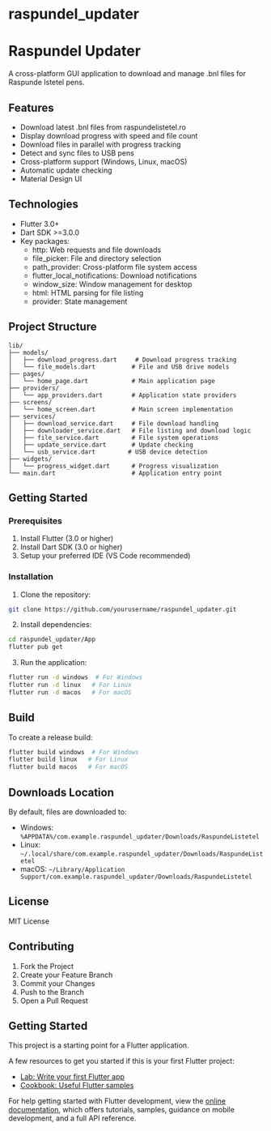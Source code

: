 # raspundel_updater

# Raspundel Updater

A cross-platform GUI application to download and manage .bnl files for Raspunde Istetel pens.

## Features

- Download latest .bnl files from raspundelistetel.ro
- Display download progress with speed and file count
- Download files in parallel with progress tracking
- Detect and sync files to USB pens
- Cross-platform support (Windows, Linux, macOS)
- Automatic update checking
- Material Design UI

## Technologies

- Flutter 3.0+
- Dart SDK >=3.0.0
- Key packages:
  - http: Web requests and file downloads
  - file_picker: File and directory selection
  - path_provider: Cross-platform file system access
  - flutter_local_notifications: Download notifications
  - window_size: Window management for desktop
  - html: HTML parsing for file listing
  - provider: State management

## Project Structure

```
lib/
├── models/
│   ├── download_progress.dart     # Download progress tracking
│   └── file_models.dart          # File and USB drive models
├── pages/
│   └── home_page.dart            # Main application page
├── providers/
│   └── app_providers.dart        # Application state providers
├── screens/
│   └── home_screen.dart          # Main screen implementation
├── services/
│   ├── download_service.dart     # File download handling
│   ├── downloader_service.dart   # File listing and download logic
│   ├── file_service.dart         # File system operations
│   ├── update_service.dart       # Update checking
│   └── usb_service.dart         # USB device detection
├── widgets/
│   └── progress_widget.dart      # Progress visualization
└── main.dart                     # Application entry point
```

## Getting Started

### Prerequisites

1. Install Flutter (3.0 or higher)
2. Install Dart SDK (3.0 or higher)
3. Setup your preferred IDE (VS Code recommended)

### Installation

1. Clone the repository:
```bash
git clone https://github.com/yourusername/raspundel_updater.git
```

2. Install dependencies:
```bash
cd raspundel_updater/App
flutter pub get
```

3. Run the application:
```bash
flutter run -d windows  # For Windows
flutter run -d linux   # For Linux
flutter run -d macos   # For macOS
```

## Build

To create a release build:

```bash
flutter build windows  # For Windows
flutter build linux   # For Linux
flutter build macos   # For macOS
```

## Downloads Location

By default, files are downloaded to:
- Windows: `%APPDATA%/com.example.raspundel_updater/Downloads/RaspundeListetel`
- Linux: `~/.local/share/com.example.raspundel_updater/Downloads/RaspundeListetel`
- macOS: `~/Library/Application Support/com.example.raspundel_updater/Downloads/RaspundeListetel`

## License

MIT License

## Contributing

1. Fork the Project
2. Create your Feature Branch
3. Commit your Changes
4. Push to the Branch
5. Open a Pull Request

## Getting Started

This project is a starting point for a Flutter application.

A few resources to get you started if this is your first Flutter project:

- [Lab: Write your first Flutter app](https://docs.flutter.dev/get-started/codelab)
- [Cookbook: Useful Flutter samples](https://docs.flutter.dev/cookbook)

For help getting started with Flutter development, view the
[online documentation](https://docs.flutter.dev/), which offers tutorials,
samples, guidance on mobile development, and a full API reference.
